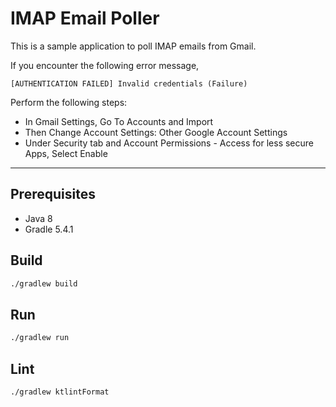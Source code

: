 # IMAP Email Poller
This is a sample application to poll IMAP emails from Gmail. 

If you encounter the following error message, 
```error
[AUTHENTICATION FAILED] Invalid credentials (Failure)
```
Perform the following steps:
- In Gmail Settings, Go To Accounts and Import
- Then Change Account Settings:  Other Google Account Settings
- Under Security tab and Account Permissions - Access for less secure Apps, Select Enable

-----

## Prerequisites

- Java 8
- Gradle 5.4.1

## Build

```bash
./gradlew build
```

## Run
```bash
./gradlew run
```

## Lint
```bash
./gradlew ktlintFormat
```
